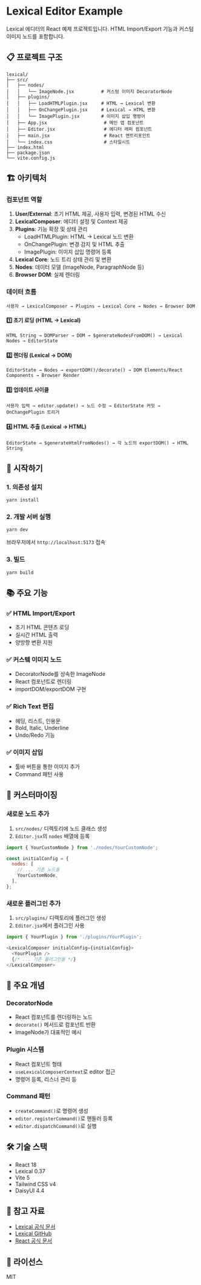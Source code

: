 # Lexical Editor Example

Lexical 에디터의 React 예제 프로젝트입니다. HTML Import/Export 기능과 커스텀 이미지 노드를 포함합니다.

## 📋 프로젝트 구조

```
lexical/
├── src/
│   ├── nodes/
│   │   └── ImageNode.jsx          # 커스텀 이미지 DecoratorNode
│   ├── plugins/
│   │   ├── LoadHTMLPlugin.jsx     # HTML → Lexical 변환
│   │   ├── OnChangePlugin.jsx     # Lexical → HTML 변환
│   │   └── ImagePlugin.jsx        # 이미지 삽입 명령어
│   ├── App.jsx                     # 메인 앱 컴포넌트
│   ├── Editor.jsx                  # 에디터 래퍼 컴포넌트
│   ├── main.jsx                    # React 엔트리포인트
│   └── index.css                   # 스타일시트
├── index.html
├── package.json
└── vite.config.js
```

## 🏗️ 아키텍처

### 컴포넌트 역할

1. **User/External**: 초기 HTML 제공, 사용자 입력, 변경된 HTML 수신
2. **LexicalComposer**: 에디터 설정 및 Context 제공
3. **Plugins**: 기능 확장 및 상태 관리
   - LoadHTMLPlugin: HTML → Lexical 노드 변환
   - OnChangePlugin: 변경 감지 및 HTML 추출
   - ImagePlugin: 이미지 삽입 명령어 등록
4. **Lexical Core**: 노드 트리 상태 관리 및 변환
5. **Nodes**: 데이터 모델 (ImageNode, ParagraphNode 등)
6. **Browser DOM**: 실제 렌더링

### 데이터 흐름

```
사용자 → LexicalComposer → Plugins → Lexical Core → Nodes → Browser DOM
```

#### 1️⃣ 초기 로딩 (HTML → Lexical)
```
HTML String → DOMParser → DOM → $generateNodesFromDOM() → Lexical Nodes → EditorState
```

#### 2️⃣ 렌더링 (Lexical → DOM)
```
EditorState → Nodes → exportDOM()/decorate() → DOM Elements/React Components → Browser Render
```

#### 3️⃣ 업데이트 사이클
```
사용자 입력 → editor.update() → 노드 수정 → EditorState 커밋 → OnChangePlugin 트리거
```

#### 4️⃣ HTML 추출 (Lexical → HTML)
```
EditorState → $generateHtmlFromNodes() → 각 노드의 exportDOM() → HTML String
```

## 🚀 시작하기

### 1. 의존성 설치

```bash
yarn install
```

### 2. 개발 서버 실행

```bash
yarn dev
```

브라우저에서 `http://localhost:5173` 접속

### 3. 빌드

```bash
yarn build
```

## 📚 주요 기능

### ✅ HTML Import/Export
- 초기 HTML 콘텐츠 로딩
- 실시간 HTML 출력
- 양방향 변환 지원

### ✅ 커스텤 이미지 노드
- DecoratorNode를 상속한 ImageNode
- React 컴포넌트로 렌더링
- importDOM/exportDOM 구현

### ✅ Rich Text 편집
- 헤딩, 리스트, 인용문
- Bold, Italic, Underline
- Undo/Redo 기능

### ✅ 이미지 삽입
- 툴바 버튼을 통한 이미지 추가
- Command 패턴 사용

## 🔧 커스터마이징

### 새로운 노드 추가

1. `src/nodes/` 디렉토리에 노드 클래스 생성
2. `Editor.jsx`의 `nodes` 배열에 등록

```javascript
import { YourCustomNode } from './nodes/YourCustomNode';

const initialConfig = {
  nodes: [
    // ... 기존 노드들
    YourCustomNode,
  ],
};
```

### 새로운 플러그인 추가

1. `src/plugins/` 디렉토리에 플러그인 생성
2. `Editor.jsx`에서 플러그인 사용

```javascript
import { YourPlugin } from './plugins/YourPlugin';

<LexicalComposer initialConfig={initialConfig}>
  <YourPlugin />
  {/* ... 기존 플러그인들 */}
</LexicalComposer>
```

## 📖 주요 개념

### DecoratorNode
- React 컴포넌트를 렌더링하는 노드
- `decorate()` 메서드로 컴포넌트 반환
- ImageNode가 대표적인 예시

### Plugin 시스템
- React 컴포넌트 형태
- `useLexicalComposerContext`로 editor 접근
- 명령어 등록, 리스너 관리 등

### Command 패턴
- `createCommand()`로 명령어 생성
- `editor.registerCommand()`로 핸들러 등록
- `editor.dispatchCommand()`로 실행

## 🛠️ 기술 스택

- React 18
- Lexical 0.37
- Vite 5
- Tailwind CSS v4
- DaisyUI 4.4

## 📝 참고 자료

- [Lexical 공식 문서](https://lexical.dev/)
- [Lexical GitHub](https://github.com/facebook/lexical)
- [React 공식 문서](https://react.dev/)

## 📄 라이선스

MIT
